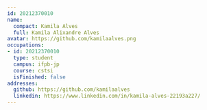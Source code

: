```yaml
---
id: 20212370010
name:
  compact: Kamila Alves
  full: Kamila Alixandre Alves
avatar: https://github.com/kamilaalves.png
occupations:
- id: 20212370010
  type: student
  campus: ifpb-jp
  course: cstsi
  isFinished: false
addresses:
  github: https://github.com/kamilaalves
  linkedin: https://www.linkedin.com/in/kamila-alves-22193a227/
---
```

